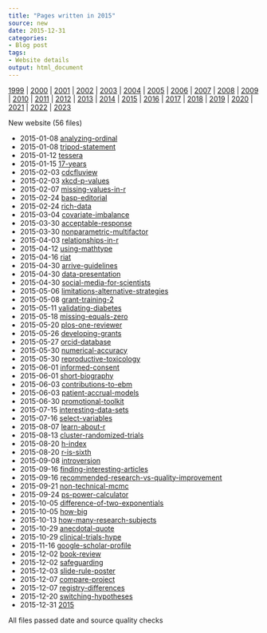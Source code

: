 ```yaml
---
title: "Pages written in 2015"
source: new
date: 2015-12-31
categories:
- Blog post
tags:
- Website details
output: html_document
---
```

 
[1999](http://new.pmean.com/1999/) | [2000](http://new.pmean.com/2000/) | [2001](http://new.pmean.com/2001/) | [2002](http://new.pmean.com/2002/) | [2003](http://new.pmean.com/2003/) | [2004](http://new.pmean.com/2004/) | [2005](http://new.pmean.com/2005/) | [2006](http://new.pmean.com/2006/) | [2007](http://new.pmean.com/2007/) | [2008](http://new.pmean.com/2008/) | [2009](http://new.pmean.com/2009/) | [2010](http://new.pmean.com/2010/) | [2011](http://new.pmean.com/2011/) | [2012](http://new.pmean.com/2012/) | [2013](http://new.pmean.com/2013/) | [2014](http://new.pmean.com/2014/) | [2015](http://new.pmean.com/2015/) | [2016](http://new.pmean.com/2016/) | [2017](http://new.pmean.com/2017/) | [2018](http://new.pmean.com/2018/) | [2019](http://new.pmean.com/2019/) | [2020](http://new.pmean.com/2020/) | [2021](http://new.pmean.com/2021/) | [2022](http://new.pmean.com/2022/) | [2023](http://new.pmean.com/2023/)
 
New website (56 files)
 
+ 2015-01-08 [analyzing-ordinal](http://new.pmean.com/analyzing-ordinal/)    
+ 2015-01-08 [tripod-statement](http://new.pmean.com/tripod-statement/)    
+ 2015-01-12 [tessera](http://new.pmean.com/tessera/)    
+ 2015-01-15 [17-years](http://new.pmean.com/17-years/)    
+ 2015-02-03 [cdcfluview](http://new.pmean.com/cdcfluview/)    
+ 2015-02-03 [xkcd-p-values](http://new.pmean.com/xkcd-p-values/)    
+ 2015-02-07 [missing-values-in-r](http://new.pmean.com/missing-values-in-r/)    
+ 2015-02-24 [basp-editorial](http://new.pmean.com/basp-editorial/)    
+ 2015-02-24 [rich-data](http://new.pmean.com/rich-data/)    
+ 2015-03-04 [covariate-imbalance](http://new.pmean.com/covariate-imbalance/)    
+ 2015-03-30 [acceptable-response](http://new.pmean.com/acceptable-response/)    
+ 2015-03-30 [nonparametric-multifactor](http://new.pmean.com/nonparametric-multifactor/)    
+ 2015-04-03 [relationships-in-r](http://new.pmean.com/relationships-in-r/)    
+ 2015-04-12 [using-mathtype](http://new.pmean.com/using-mathtype/)    
+ 2015-04-16 [riat](http://new.pmean.com/riat/)    
+ 2015-04-30 [arrive-guidelines](http://new.pmean.com/arrive-guidelines/)    
+ 2015-04-30 [data-presentation](http://new.pmean.com/data-presentation/)    
+ 2015-04-30 [social-media-for-scientists](http://new.pmean.com/social-media-for-scientists/)    
+ 2015-05-06 [limitations-alternative-strategies](http://new.pmean.com/limitations-alternative-strategies/)    
+ 2015-05-08 [grant-training-2](http://new.pmean.com/grant-training-2/)    
+ 2015-05-11 [validating-diabetes](http://new.pmean.com/validating-diabetes/)    
+ 2015-05-18 [missing-equals-zero](http://new.pmean.com/missing-equals-zero/)    
+ 2015-05-20 [plos-one-reviewer](http://new.pmean.com/plos-one-reviewer/)    
+ 2015-05-26 [developing-grants](http://new.pmean.com/developing-grants/)    
+ 2015-05-27 [orcid-database](http://new.pmean.com/orcid-database/)    
+ 2015-05-30 [numerical-accuracy](http://new.pmean.com/numerical-accuracy/)    
+ 2015-05-30 [reproductive-toxicology](http://new.pmean.com/reproductive-toxicology/)    
+ 2015-06-01 [informed-consent](http://new.pmean.com/informed-consent/)    
+ 2015-06-01 [short-biography](http://new.pmean.com/short-biography/)    
+ 2015-06-03 [contributions-to-ebm](http://new.pmean.com/contributions-to-ebm/)    
+ 2015-06-03 [patient-accrual-models](http://new.pmean.com/patient-accrual-models/)    
+ 2015-06-30 [promotional-toolkit](http://new.pmean.com/promotional-toolkit/)    
+ 2015-07-15 [interesting-data-sets](http://new.pmean.com/interesting-data-sets/)    
+ 2015-07-16 [select-variables](http://new.pmean.com/select-variables/)    
+ 2015-08-07 [learn-about-r](http://new.pmean.com/learn-about-r/)    
+ 2015-08-13 [cluster-randomized-trials](http://new.pmean.com/cluster-randomized-trials/)    
+ 2015-08-20 [h-index](http://new.pmean.com/h-index/)    
+ 2015-08-20 [r-is-sixth](http://new.pmean.com/r-is-sixth/)    
+ 2015-09-08 [introversion](http://new.pmean.com/introversion/)    
+ 2015-09-16 [finding-interesting-articles](http://new.pmean.com/finding-interesting-articles/)    
+ 2015-09-16 [recommended-research-vs-quality-improvement](http://new.pmean.com/recommended-research-vs-quality-improvement/)    
+ 2015-09-21 [non-technical-mcmc](http://new.pmean.com/non-technical-mcmc/)    
+ 2015-09-24 [ps-power-calculator](http://new.pmean.com/ps-power-calculator/)    
+ 2015-10-05 [difference-of-two-exponentials](http://new.pmean.com/difference-of-two-exponentials/)    
+ 2015-10-05 [how-big](http://new.pmean.com/how-big/)    
+ 2015-10-13 [how-many-research-subjects](http://new.pmean.com/how-many-research-subjects/)    
+ 2015-10-29 [anecdotal-quote](http://new.pmean.com/anecdotal-quote/)    
+ 2015-10-29 [clinical-trials-hype](http://new.pmean.com/clinical-trials-hype/)    
+ 2015-11-16 [google-scholar-profile](http://new.pmean.com/google-scholar-profile/)    
+ 2015-12-02 [book-review](http://new.pmean.com/book-review/)    
+ 2015-12-02 [safeguarding](http://new.pmean.com/safeguarding/)    
+ 2015-12-03 [slide-rule-poster](http://new.pmean.com/slide-rule-poster/)    
+ 2015-12-07 [compare-project](http://new.pmean.com/compare-project/)    
+ 2015-12-07 [registry-differences](http://new.pmean.com/registry-differences/)    
+ 2015-12-20 [switching-hypotheses](http://new.pmean.com/switching-hypotheses/)    
+ 2015-12-31 [2015](http://new.pmean.com/2015/)  
 
All files passed date and source quality checks

